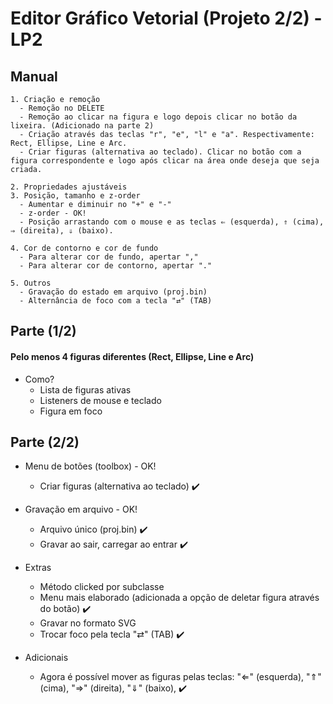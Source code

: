 # Editor Gráfico Vetorial (Projeto 2/2) - LP2

## Manual
    1. Criação e remoção
      - Remoção no DELETE
      - Remoção ao clicar na figura e logo depois clicar no botão da lixeira. (Adicionado na parte 2)
      - Criação através das teclas "r", "e", "l" e "a". Respectivamente: Rect, Ellipse, Line e Arc.
      - Criar figuras (alternativa ao teclado). Clicar no botão com a figura correspondente e logo após clicar na área onde deseja que seja criada.

    2. Propriedades ajustáveis
    3. Posição, tamanho e z-order
      - Aumentar e diminuir no "+" e "-"
      - z-order - OK!
      - Posição arrastando com o mouse e as teclas ⇐ (esquerda), ⇑ (cima), ⇒ (direita), ⇓ (baixo).

    4. Cor de contorno e cor de fundo
      - Para alterar cor de fundo, apertar ","
      - Para alterar cor de contorno, apertar "."
      
    5. Outros 
      - Gravação do estado em arquivo (proj.bin)
      - Alternância de foco com a tecla "⇄" (TAB)

## Parte (1/2)

#### Pelo menos 4 figuras diferentes (Rect, Ellipse, Line e Arc)
- Como?
    - Lista de figuras ativas
    - Listeners de mouse e teclado
    - Figura em foco

## Parte (2/2)

- Menu de botões (toolbox) - OK!
    - Criar figuras (alternativa ao teclado) ✔️
- Gravação em arquivo - OK!
    - Arquivo único (proj.bin) ✔️
    - Gravar ao sair, carregar ao entrar ✔️
    
- Extras
    - Método clicked por subclasse
    - Menu mais elaborado (adicionada a opção de deletar figura através do botão) ✔️
    - Gravar no formato SVG
    - Trocar foco pela tecla "⇄" (TAB) ✔️
- Adicionais
    - Agora é possível mover as figuras pelas teclas: "⇐" (esquerda), "⇑" (cima), "⇒" (direita), "⇓" (baixo), ✔️






